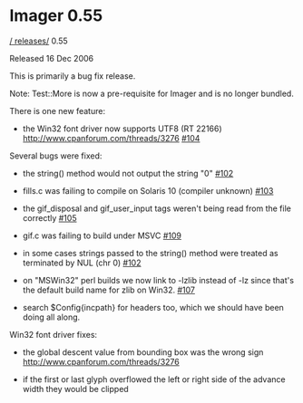 # Imager 0.55

[ / ](..) [releases/](./) 0.55

Released 16 Dec 2006

This is primarily a bug fix release.

Note: Test::More is now a pre-requisite for Imager and is no longer bundled.

There is one new feature:

- the Win32 font driver now supports UTF8 (RT 22166) http://www.cpanforum.com/threads/3276 [#104](https://github.com/tonycoz/imager/issues/104)

Several bugs were fixed:

- the string() method would not output the string "0" [#102](https://github.com/tonycoz/imager/issues/102)

- fills.c was failing to compile on Solaris 10 (compiler unknown) [#103](https://github.com/tonycoz/imager/issues/103)

- the gif_disposal and gif_user_input tags weren't being read from the file correctly [#105](https://github.com/tonycoz/imager/issues/105)

- gif.c was failing to build under MSVC [#109](https://github.com/tonycoz/imager/issues/109)

- in some cases strings passed to the string() method were treated as terminated by NUL (chr 0) [#102](https://github.com/tonycoz/imager/issues/102)

- on "MSWin32" perl builds we now link to -lzlib instead of -lz since that's the default build name for zlib on Win32. [#107](https://github.com/tonycoz/imager/issues/107)

- search $Config{incpath} for headers too, which we should have been doing all along.

Win32 font driver fixes:

- the global descent value from bounding box was the wrong sign http://www.cpanforum.com/threads/3276

- if the first or last glyph overflowed the left or right side of the advance width they would be clipped